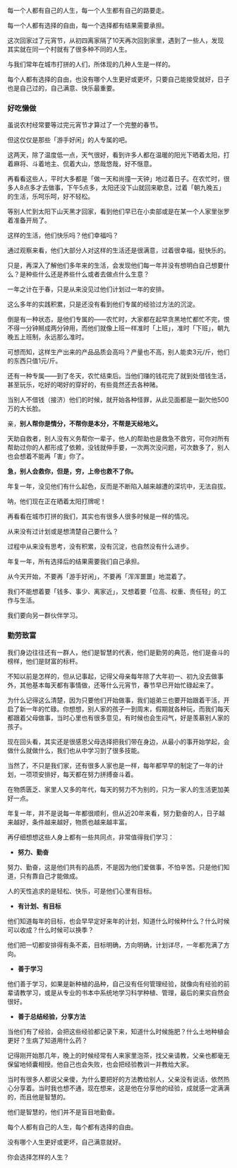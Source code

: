 

每一个人都有自己的人生，每一个人生都有自己的路要走。

每一个人都有选择的自由，每一个选择都有结果需要承担。

这次回家过了元宵节，从初四离家隔了10天再次回到家里，遇到了一些人，发现其实就在同一个村就有了很多种不同的人生。

与我们常年在城市打拼的人们，所体现的几种人生是一样的。

每个人都有选择的自由，也没有哪个人生更好或更坏，只要自己能接受就好，日子也是自己过的，自己满意、快乐最重要。

### 好吃懒做

虽说农村经常要等过完元宵节才算过了一个完整的春节。

但这仅仅是那些「游手好闲」的人专属的吧。

这两天，除了温度低一点，天气很好，看到许多人都在温暖的阳光下晒着太阳，打着麻将、斗着地主、侃着大山，悠哉悠哉，好不惬意。

再看看这些人，平时大多都是「做一天和尚撞一天钟」地过着日子。在农忙时，很多人8点多才去做事，下午5点多，太阳还没下山就回来歇息，过着「朝九晚五」的生活，乐呵乐呵，好不轻松。

等别人忙到太阳下山天黑才回家，看到他们早已在小卖部或是在某一个人家里张罗着准备开局了。

这样的生活，他们快乐吗？他们幸福吗？

通过观察来看，他们大部分人对这样的生活还是很满意，过着很幸福，挺快乐的。

只是，再深入了解他们多年来的生活，会发现他们每一年并没有想明白自己想要什么？是种些什么还是养些什么或者去做点什么生意？

一年之计在于春，只是从来没见过他们计划过一年的安排。

这么多年的实践积累，只是还没有看到他们专属的经验过方法的沉淀。

倒是有一种状态，是他们专属的——农忙时，大家都在起早贪黑地忙都忙不完，恨不得一分钟掰成两分钟用，而他们就像上班一样准时「上班」，准时「下班」，朝九晚五上班制，永远那么准时。

可想而知，这样生产出来的产品品质会高吗？产量也不高，别人能卖3元/斤，他们的东西只值1元/斤。

还有一种专属——到了冬天，农忙结束后。当他们赚的钱花完了就到处借钱生活，甚至玩乐，吃好的喝好的穿好的，有些竟然还去各种赌。

当别人不借钱（接济）他们的时候，就开始各种怪罪，从此见面都是一副欠他500万的大长脸。


亲，**别人帮你是情分，不帮你是本分，不帮是天经地义。**

天助自救者，别人没有义务帮你一辈子，他人的帮助也是救急不救穷，可你对所有帮助过你的人都形成了依赖，没钱就伸手要，一次两次没问题，可次数多了，别人也会想着不能再「害」你了。


**急，别人会救你，但是，穷，上帝也救不了你。**

年复一年，没见他们有什么起色，反而是不断陷入越来越遭的深坑中，无法自拔。

呐，他们现在正在晒着太阳打牌呢！

再看看在城市打拼的我们，其实也有很多人很多时候是一样的情况。

从来没有过计划或是想清楚自己要什么？

过程中从来没有思考，没有积累，没有沉淀，也自然没有什么进步。

年复一年，所有选择后的结果需要我们自己承担。

从今天开始，不要再「游手好闲」，不要再「浑浑噩噩」地混着了。

我们不能想着要「钱多、事少、离家近」，又想着要「位高、权重、责任轻」的工作与生活。

我们要向另一群伙伴学习。


### 勤劳致富

我们身边往往还有一群人，他们是智慧的代表，他们是勤劳的典范，他们是奋斗的榜样，他们是财富的标杆。

不知以前是怎样的，但从记事起，记得父母亲每年除了大年初一、初九没去做事外，其他基本每天都有事情做，还等什么元宵节，春节早已开始忙碌起来了。

为什么记得这么清楚，因为只要他们开始做事，我们姐弟三也要开始跟着干活，开启了新一年的忙碌。你想想，别人家的孩子一到周末，假期就各种玩，而我们每天都跟着父母做事，当时心里也有很多意见，有时候也会生闷气，好是羡慕别人家的孩子。

现在回头看，其实还是很感恩父母选择把我们带在身边，从最小的事开始学起，会做什么就做什么，我们也从中学习到了很多技能。

当然了，不只是我们家，还有很多人家也是一样，每年都早早的制定了一年的计划，一项项安排好，每天都在努力拼搏奋斗着。

在物质匮乏、家里人又多的年代，每天的努力不为别的，只为一家人的生活更加美好一点。

年复一年，并不是说每一年都很顺利，但从近20年来看，努力勤奋的人，日子越来越好，条件越来越好，物质也越来越丰富。

再仔细想想这些人身上都有一些共同点，非常值得我们学习：


- **努力、勤奋**

努力、勤奋，这是他们共有的品质，不是因为他们爱做事，不怕辛苦。只是他们知道，只有靠自己才能做成。

人的天性追求的是轻松、快乐，可是他们心里有目标。



- **有计划、有目标**

他们知道每年的目标，也会早早定好来年的计划，知道什么时候种什么？什么时候可以收成？什么时候可以换季？

他们把一切都安排得有条不紊，目标明确，方向明确，计划详尽，一年都充满了方向。


- **善于学习**

他们善于学习，如果是新种植的品种，自己没有任何管理经验，就像向有经验的前辈请教学习，或是从专业的书本中系统地学习科学种植、管理，最后的果实自然会很好。


- **善于总结经验，分享方法**

当他们有了经验，会把这些经验都记录下来，知道什么时候施肥？什么土地种植会更好？生病了知道用什么药？

记得刚开始那几年，晚上的时候经常有人来家里泡茶，找父亲请教，父亲也都毫无保留地倾囊相授。他自己也会失败，也会把经验教训一并教给大家。

当时有很多人都说父亲傻，为什么要把好的方法教给别人，父亲没有说话，依然热心分享着。当时我也想不通，现在想来，这是他在分享他的经验，成就感一定满满的，而且他是智慧的。

他们是智慧的，他们并不是盲目地勤奋。


每个人都有自己的人生，每个都有选择的自由。

没有哪个人生更好或更坏，自己满意就好。


你会选择怎样的人生？
